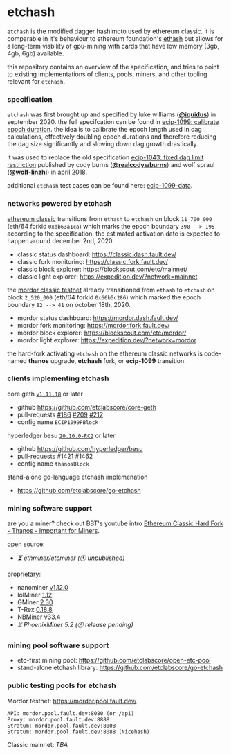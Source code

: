 # etchash
`etchash` is the modified dagger hashimoto used by ethereum classic. it is comparable in it's behaviour to ethereum foundation's [ethash](https://en.wikipedia.org/wiki/Ethash) but allows for a long-term viability of gpu-mining with cards that have low memory (3gb, 4gb, 6gb) available.

this repository contains an overview of the specification, and tries to point to existing implementations of clients, pools, miners, and other tooling relevant for `etchash`.

### specification

`etchash` was first brought up and specified by luke williams (**[@iquidus](https://github.com/iquidus)**) in september 2020. the full specifcation can be found in [ecip-1099: calibrate epoch duration](https://github.com/ethereumclassic/ECIPs/blob/master/_specs/ecip-1099.md). the idea is to calibrate the epoch length used in dag calculations, effectively doubling epoch durations and therefore reducing the dag size significantly and slowing down dag growth drastically.

it was used to replace the old specification [ecip-1043: fixed dag limit restriction](https://github.com/ethereumclassic/ECIPs/blob/master/_specs/ecip-1043.md) published by cody burns (**[@realcodywburns](https://github.com/realcodywburns)**) and wolf spraul (**[@wolf-linzhi](https://github.com/wolf-linzhi)**) in april 2018.

additional `etchash` test cases can be found here: [ecip-1099-data](https://github.com/iquidus/ecip-1099-data).

### networks powered by etchash

[ethereum classic](https://ethereumclassic.org) transitions from `ethash` to `etchash` on block `11_700_000` (eth/64 forkid `0xdb63a1ca`) which marks the epoch boundary `390 --> 195` according to the specification. the estimated activation date is expected to happen around december 2nd, 2020.
* classic status dashboard: https://classic.dash.fault.dev/
* classic fork monitoring: https://classic.fork.fault.dev/
* classic block explorer: https://blockscout.com/etc/mainnet/
* classic light explorer: https://expedition.dev/?network=mainnet

the [mordor classic testnet](https://github.com/eth-classic/mordor) already transitioned from `ethash` to `etchash` on block `2_520_000` (eth/64 forkid `0x66b5c286`) which marked the epoch boundary `82 --> 41` on october 18th, 2020.
* mordor status dashboard: https://mordor.dash.fault.dev/
* mordor fork monitoring: https://mordor.fork.fault.dev/
* mordor block explorer: https://blockscout.com/etc/mordor/
* mordor light explorer: https://expedition.dev/?network=mordor

the hard-fork activating `etchash` on the ethereum classic networks is code-named **thanos** upgrade, **etchash** fork, or **ecip-1099** transition.

### clients implementing etchash

core geth [`v1.11.18`](https://github.com/etclabscore/core-geth/releases/tag/v1.11.18) or later
* github https://github.com/etclabscore/core-geth
* pull-requests [#186](https://github.com/etclabscore/core-geth/pull/186) [#209](https://github.com/etclabscore/core-geth/pull/209) [#212](https://github.com/etclabscore/core-geth/pull/212)
* config name `ECIP1099FBlock`

hyperledger besu [`20.10.0-RC2`](https://github.com/hyperledger/besu/releases/tag/20.10.0-RC2) or later
* github https://github.com/hyperledger/besu
* pull-requests [#1421](https://github.com/hyperledger/besu/pull/1421) [#1462](https://github.com/hyperledger/besu/pull/1462)
* config name `thanosBlock`

stand-alone go-language etchash implemenation
* https://github.com/etclabscore/go-etchash

### mining software support

are you a miner? check out BBT's youtube intro [Ethereum Classic Hard Fork - Thanos - Important for Miners](https://www.youtube.com/watch?v=Yo1zLzhYzv8).

open source:
* _:hourglass_flowing_sand: ethminer/etcminer (:clock11: unpublished)_

proprietary:
* nanominer [v1.12.0](https://github.com/nanopool/nanominer/releases/tag/v1.12.0)
* lolMiner [1.12](https://github.com/Lolliedieb/lolMiner-releases/releases/tag/1.12)
* GMiner [2.30](https://github.com/develsoftware/GMinerRelease/releases/tag/2.30)
* T-Rex [0.18.8](https://github.com/trexminer/T-Rex/releases/tag/0.18.8)
* NBMiner [v33.4](https://github.com/NebuTech/NBMiner/releases/tag/v33.4)
* _:hourglass_flowing_sand: PhoenixMiner 5.2 (:clock11: release pending)_

### mining pool software support

* etc-first mining pool: https://github.com/etclabscore/open-etc-pool
* stand-alone etchash library: https://github.com/etclabscore/go-etchash

### public testing pools for etchash

Mordor testnet: https://mordor.pool.fault.dev/

```
API: mordor.pool.fault.dev:8080 (or /api)
Proxy: mordor.pool.fault.dev:8888
Stratum: mordor.pool.fault.dev:8008
Stratum: mordor.pool.fault.dev:8088 (Nicehash)
```

Classic mainnet: _TBA_
